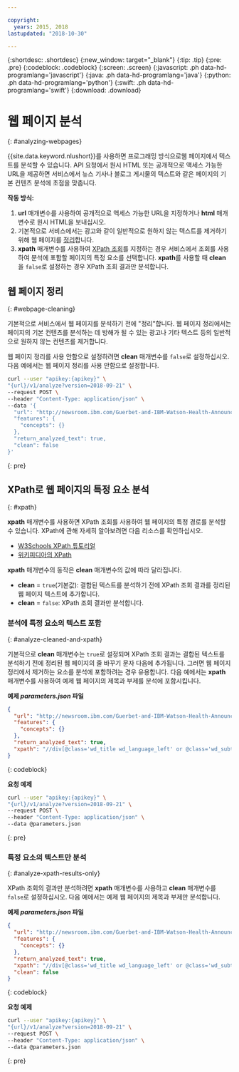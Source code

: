 ```yaml
---

copyright:
  years: 2015, 2018
lastupdated: "2018-10-30"

---
```


{:shortdesc: .shortdesc}
{:new_window: target="_blank"}
{:tip: .tip}
{:pre: .pre}
{:codeblock: .codeblock}
{:screen: .screen}
{:javascript: .ph data-hd-programlang='javascript'}
{:java: .ph data-hd-programlang='java'}
{:python: .ph data-hd-programlang='python'}
{:swift: .ph data-hd-programlang='swift'}
{:download: .download}


# 웹 페이지 분석
{: #analyzing-webpages}

{{site.data.keyword.nlushort}}를 사용하면 프로그래밍 방식으로웹 페이지에서 텍스트를 분석할 수 있습니다. API 요청에서 원시 HTML 또는 공개적으로 액세스 가능한 URL을 제공하면 서비스에서 뉴스 기사나 블로그 게시물의 텍스트와 같은 페이지의 기본 컨텐츠 분석에 초점을 맞춥니다.

**작동 방식:**

1. **url** 매개변수를 사용하여 공개적으로 액세스 가능한 URL을 지정하거나 **html** 매개변수로 원시 HTML을 보내십시오.
2. 기본적으로 서비스에서는 광고와 같이 일반적으로 원하지 않는 텍스트를 제거하기 위해 웹 페이지를 [정리](#webpage-cleaning)합니다.
3. **xpath** 매개변수를 사용하여 [XPath 조회](#xpath)를 지정하는 경우 서비스에서 조회를 사용하여 분석에 포함할 페이지의 특정 요소를 선택합니다. **xpath**를 사용할 때 **clean**을 `false`로 설정하는 경우 XPath 조회 결과만 분석합니다.

## 웹 페이지 정리
{: #webpage-cleaning}

기본적으로 서비스에서 웹 페이지를 분석하기 전에 "정리"합니다. 웹 페이지 정리에서는 페이지의 기본 컨텐츠를 분석하는 데 방해가 될 수 있는 광고나 기타 텍스트 등의 일반적으로 원하지 않는 컨텐츠를 제거합니다.

웹 페이지 정리를 사용 안함으로 설정하려면 **clean** 매개변수를 `false`로 설정하십시오. 다음 예에서는 웹 페이지 정리를 사용 안함으로 설정합니다.

```bash
curl --user "apikey:{apikey}" \
"{url}/v1/analyze?version=2018-09-21" \
--request POST \
--header "Content-Type: application/json" \
--data '{
  "url": "http://newsroom.ibm.com/Guerbet-and-IBM-Watson-Health-Announce-Strategic-Partnership-for-Artificial-Intelligence-in-Medical-Imaging-Liver"
  "features": {
    "concepts": {}
  },
  "return_analyzed_text": true,
  "clean": false
}'
```
{: pre}


## XPath로 웹 페이지의 특정 요소 분석
{: #xpath}

**xpath** 매개변수를 사용하면 XPath 조회를 사용하여 웹 페이지의 특정 경로를 분석할 수 있습니다. XPath에 관해 자세히 알아보려면 다음 리소스를 확인하십시오.

  - [W3Schools XPath 튜토리얼](https://www.w3schools.com/xml/xpath_intro.asp)
  - [위키피디아의 XPath](https://wikipedia.org/wiki/XPath)

**xpath** 매개변수의 동작은 **clean** 매개변수의 값에 따라 달라집니다. 

  - **clean** = `true`(기본값): 결합된 텍스트를 분석하기 전에 XPath 조회 결과를 정리된 웹 페이지 텍스트에 추가합니다.
  - **clean** = `false`: XPath 조회 결과만 분석합니다.

### 분석에 특정 요소의 텍스트 포함
{: #analyze-cleaned-and-xpath}

기본적으로 **clean** 매개변수는 `true`로 설정되며 XPath 조회 결과는 결합된 텍스트를 분석하기 전에 정리된 웹 페이지의 줄 바꾸기 문자 다음에 추가됩니다. 그러면 웹 페이지 정리에서 제거하는 요소를 분석에 포함하려는 경우 유용합니다. 다음 예에서는 **xpath** 매개변수를 사용하여 예제 웹 페이지의 제목과 부제를 분석에 포함시킵니다.

**예제 *parameters.json* 파일**
```json
{
  "url": "http://newsroom.ibm.com/Guerbet-and-IBM-Watson-Health-Announce-Strategic-Partnership-for-Artificial-Intelligence-in-Medical-Imaging-Liver",
  "features": {
    "concepts": {}
  },
  "return_analyzed_text": true,
  "xpath": "//div[@class='wd_title wd_language_left' or @class='wd_subtitle wd_language_left']"
}
```
{: codeblock}

**요청 예제**
```bash
curl --user "apikey:{apikey}" \
"{url}/v1/analyze?version=2018-09-21" \
--request POST \
--header "Content-Type: application/json" \
--data @parameters.json
```
{: pre}


### 특정 요소의 텍스트만 분석
{: #analyze-xpath-results-only}

XPath 조회의 결과만 분석하려면 **xpath** 매개변수를 사용하고 **clean** 매개변수를 `false`로 설정하십시오. 다음 예에서는 예제 웹 페이지의 제목과 부제만 분석합니다.

**예제 *parameters.json* 파일**
```json
{
  "url": "http://newsroom.ibm.com/Guerbet-and-IBM-Watson-Health-Announce-Strategic-Partnership-for-Artificial-Intelligence-in-Medical-Imaging-Liver",
  "features": {
    "concepts": {}
  },
  "return_analyzed_text": true,
  "xpath": "//div[@class='wd_title wd_language_left' or @class='wd_subtitle wd_language_left']",
  "clean": false
}
```
{: codeblock}

**요청 예제**
```bash
curl --user "apikey:{apikey}" \
"{url}/v1/analyze?version=2018-09-21" \
--request POST \
--header "Content-Type: application/json" \
--data @parameters.json
```
{: pre}
